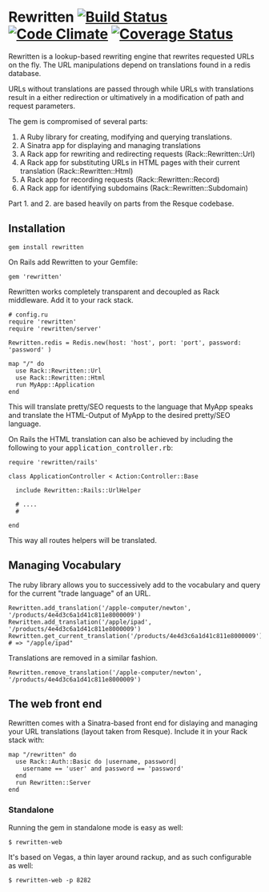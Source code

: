 Rewritten [![Build Status](https://travis-ci.org/learnjin/rewritten.png?branch=master)](https://travis-ci.org/learnjin/rewritten/) [![Code Climate](https://codeclimate.com/github/learnjin/rewritten.png)](https://codeclimate.com/github/learnjin/rewritten) [![Coverage Status](https://coveralls.io/repos/learnjin/rewritten/badge.png)](https://coveralls.io/r/learnjin/rewritten)
=========

Rewritten is a lookup-based rewriting engine that rewrites requested URLs on
the fly. The URL manipulations depend on translations found in a redis
database.

URLs without translations are passed through while URLs with translations
result in a either redirection or ultimatively in a modification of path and
request parameters.

The gem is compromised of several parts:

1. A Ruby library for creating, modifying and querying translations.
2. A Sinatra app for displaying and managing translations
3. A Rack app for rewriting and redirecting requests (Rack::Rewritten::Url)
4. A Rack app for substituting URLs in HTML pages with their current translation (Rack::Rewritten::Html)
5. A Rack app for recording requests (Rack::Rewritten::Record)
6. A Rack app for identifying subdomains (Rack::Rewritten::Subdomain)

Part 1. and 2. are based heavily on parts from the Resque codebase.

## Installation

    gem install rewritten

On Rails add Rewritten to your Gemfile:

    gem 'rewritten'

Rewritten works completely transparent and decoupled as Rack middleware. Add it to your rack stack.

    # config.ru
    require 'rewritten'
    require 'rewritten/server'
    
    Rewritten.redis = Redis.new(host: 'host', port: 'port', password: 'password' )

    map "/" do
      use Rack::Rewritten::Url
      use Rack::Rewritten::Html
      run MyApp::Application
    end


This will translate pretty/SEO requests to the language that MyApp speaks and translate the HTML-Output of
MyApp to the desired pretty/SEO language.

On Rails the HTML translation can also be achieved by including the following to your <tt>application_controller.rb</tt>:

    require 'rewritten/rails'

    class ApplicationController < Action:Controller::Base
    
      include Rewritten::Rails::UrlHelper
    
      # ....
      #

    end

This way all routes helpers will be translated.


## Managing Vocabulary

The ruby library allows you to successively add to the vocabulary and query for the current "trade language"
of an URL.

    Rewritten.add_translation('/apple-computer/newton', '/products/4e4d3c6a1d41c811e8000009')
    Rewritten.add_translation('/apple/ipad', '/products/4e4d3c6a1d41c811e8000009')
    Rewritten.get_current_translation('/products/4e4d3c6a1d41c811e8000009')         # => "/apple/ipad"

Translations are removed in a similar fashion.

    Rewritten.remove_translation('/apple-computer/newton', '/products/4e4d3c6a1d41c811e8000009')


## The web front end

Rewritten comes with a Sinatra-based front end for dislaying and
managing your URL translations (layout taken from Resque). Include it in your Rack stack with:

    map "/rewritten" do
      use Rack::Auth::Basic do |username, password|
        username == 'user' and password == 'password'
      end
      run Rewritten::Server
    end

### Standalone

Running the gem in standalone mode is easy as well:

    $ rewritten-web 

It's based on Vegas, a thin layer around rackup, and as such configurable as well:

    $ rewritten-web -p 8282























